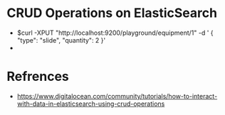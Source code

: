 # CRUD Operations on ElasticSearch

- $curl -XPUT "http://localhost:9200/playground/equipment/1" -d ' { "type": "slide", "quantity": 2 }'
- 


# Refrences
- https://www.digitalocean.com/community/tutorials/how-to-interact-with-data-in-elasticsearch-using-crud-operations
